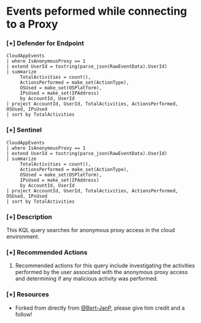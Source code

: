 # Events peformed while connecting to a Proxy

### [+] Defender for Endpoint 
```
CloudAppEvents
| where IsAnonymousProxy == 1
| extend UserId = tostring(parse_json(RawEventData).UserId)
| summarize
     TotalActivities = count(),
     ActionsPerformed = make_set(ActionType),
     OSUsed = make_set(OSPlatform),
     IPsUsed = make_set(IPAddress)
     by AccountId, UserId
| project AccountId, UserId, TotalActivities, ActionsPerformed, OSUsed, IPsUsed
| sort by TotalActivities
```

### [+] Sentinel
```
CloudAppEvents
| where IsAnonymousProxy == 1
| extend UserId = tostring(parse_json(RawEventData).UserId)
| summarize
     TotalActivities = count(),
     ActionsPerformed = make_set(ActionType),
     OSUsed = make_set(OSPlatform),
     IPsUsed = make_set(IPAddress)
     by AccountId, UserId
| project AccountId, UserId, TotalActivities, ActionsPerformed, OSUsed, IPsUsed
| sort by TotalActivities
```
### [+] Description
This KQL query searches for anonymous proxy access in the cloud environment.

### [+] Recommended Actions
1. Recommended actions for this query include investigating the activities performed by the user associated with the anonymous proxy access and determining if any malicious activity was performed.

### [+] Resources
- Forked from directly from [@Bert-JanP](https://github.com/Bert-JanP), please give him credit and a follow!
